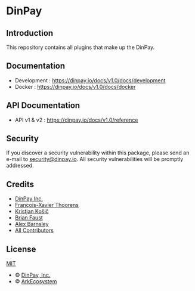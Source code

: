 # DinPay

## Introduction

This repository contains all plugins that make up the DinPay.

## Documentation

- Development : https://dinpay.io/docs/v1.0/docs/development
- Docker : https://dinpay.io/docs/v1.0/docs/docker

## API Documentation

- API v1 & v2 : https://dinpay.io/docs/v1.0/reference

## Security

If you discover a security vulnerability within this package, please send an e-mail to security@dinpay.io. All security vulnerabilities will be promptly addressed.

## Credits

- [DinPay Inc.](https://github.com/dinpays)
- [François-Xavier Thoorens](https://github.com/fix)
- [Kristjan Košič](https://github.com/kristjank)
- [Brian Faust](https://github.com/faustbrian)
- [Alex Barnsley](https://github.com/alexbarnsley)
- [All Contributors](../../../../contributors)

## License

[MIT](LICENSE)
- © [DinPay, Inc.](https://dinpay.io)
- © [ArkEcosystem](https://ark.io)

